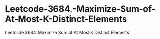 # Leetcode-3684.-Maximize-Sum-of-At-Most-K-Distinct-Elements
Leetcode 3684. Maximize Sum of At Most K Distinct Elements
